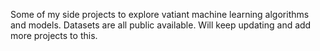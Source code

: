 Some of my side projects to explore vatiant machine learning algorithms and models. Datasets are all public available. 
Will keep updating and add more projects to this.